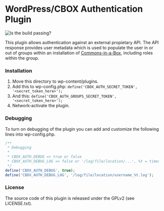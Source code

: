 # WordPress/CBOX Authentication Plugin

![Is the build passing?](https://travis-ci.org/mlaa/cbox-auth.svg?branch=develop)

This plugin allows authentication against an external propietary API. The API
response provides user metadata which is used to populate the user in or out
of groups within an installation of [Commons-in-a-Box][1], including roles
within the group.

### Installation

1. Move this directory to wp-content/plugins.
2. Add this to wp-config.php: `define('CBOX_AUTH_SECRET_TOKEN', '<secret_token_here>');`
3. And this: `define('CBOX_AUTH_GROUPS_SECRET_TOKEN', '<secret_token_here>');`
4. Network-activate the plugin.

### Debugging

To turn on debugging of the plugin you can add and customize the following lines into wp-config.php.

```php
/**
 * Debugging
 *
 * CBOX_AUTH_DEBUG => true or false
 * CBOX_AUTH_DEBUG_LOG => false or '/log/file/location/...', %t = timestamp, %r = random number, %h = hash of message
 */
define('CBOX_AUTH_DEBUG', true);
define('CBOX_AUTH_DEBUG_LOG', '/log/file/location/username_%t.log');
```

### License

The source code of this plugin is released under the GPLv2 (see LICENSE.txt).

[1]: http://commonsinabox.org
